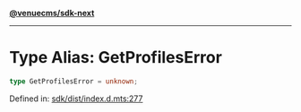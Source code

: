 [**@venuecms/sdk-next**](../Index.md)

***

# Type Alias: GetProfilesError

```ts
type GetProfilesError = unknown;
```

Defined in: [sdk/dist/index.d.mts:277](https://github.com/venuecms/sdk/blob/da35bc89025fb85e596c6443c84da7b9eb9593b5/packages/sdk/dist/index.d.mts#L277)

